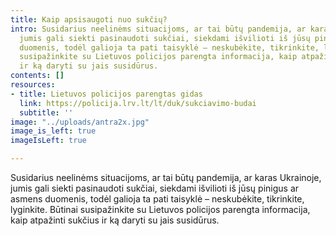 ```yaml
---
title: Kaip apsisaugoti nuo sukčių?
intro: Susidarius neelinėms situacijoms, ar tai būtų pandemija, ar karas Ukrainoje,
  jumis gali siekti pasinaudoti sukčiai, siekdami išvilioti iš jūsų pinigus ar asmens
  duomenis, todėl galioja ta pati taisyklė – neskubėkite, tikrinkite, lyginkite. Būtinai
  susipažinkite su Lietuvos policijos parengta informacija, kaip atpažinti sukčius
  ir ką daryti su jais susidūrus.
contents: []
resources:
- title: Lietuvos policijos parengtas gidas
  link: https://policija.lrv.lt/lt/duk/sukciavimo-budai
  subtitle: ''
image: "../uploads/antra2x.jpg"
image_is_left: true
imageIsLeft: true

---
```

Susidarius neelinėms situacijoms, ar tai būtų pandemija, ar karas Ukrainoje, jumis gali siekti pasinaudoti sukčiai, siekdami išvilioti iš jūsų pinigus ar asmens duomenis, todėl galioja ta pati taisyklė – neskubėkite, tikrinkite, lyginkite. Būtinai susipažinkite su Lietuvos policijos parengta informacija, kaip atpažinti sukčius ir ką daryti su jais susidūrus.